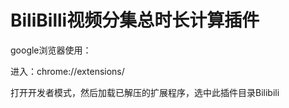 # BiliBilli视频分集总时长计算插件

google浏览器使用：

进入：chrome://extensions/

打开开发者模式，然后加载已解压的扩展程序，选中此插件目录Bilibili
